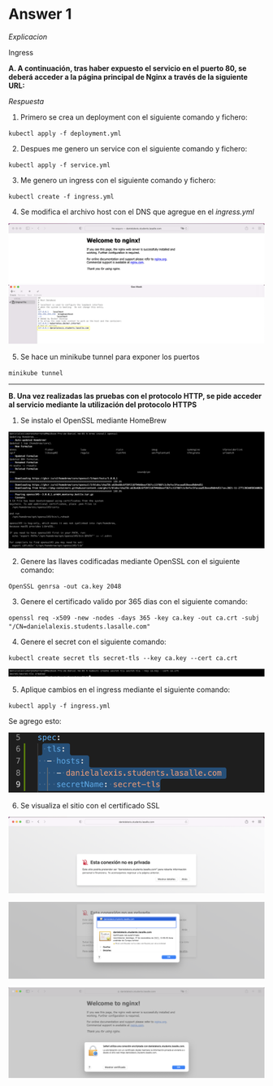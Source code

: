 # Answer 1

_Explicacion_

Ingress

**A. A continuación, tras haber expuesto el servicio en el puerto 80, se deberá acceder a la página principal de Nginx a través de la siguiente URL:**

_Respuesta_

1. Primero se crea un deployment con el siguiente comando y fichero:

`kubectl apply -f deployment.yml`

2. Despues me genero un service con el siguiente comando y fichero:

`kubectl apply -f service.yml`

3. Me genero un ingress con el siguiente comando y fichero:

`kubectl create -f ingress.yml`

4. Se modifica el archivo host con el DNS que agregue en el _ingress.yml_

![gasMask](../images/ingressDNS.png)
![ingress](../images/gasMask.png)

5. Se hace un minikube tunnel para exponer los puertos

`minikube tunnel`

---

**B. Una vez realizadas las pruebas con el protocolo HTTP, se pide acceder al servicio mediante la utilización del protocolo HTTPS**

1. Se instalo el OpenSSL mediante HomeBrew

![installOpenSSL](../images/installOpenSSL.png)

2. Genere las llaves codificadas mediante OpenSSL con el siguiente comando:

`OpenSSL genrsa -out ca.key 2048`

3. Genere el certificado valido por 365 dias con el siguiente comando:

`openssl req -x509 -new -nodes -days 365 -key ca.key -out ca.crt -subj "/CN=danielalexis.students.lasalle.com"`

4. Genere el secret con el siguiente comando:

`kubectl create secret tls secret-tls --key ca.key --cert ca.crt`

![generateSecret](../images/generateSecret.png)

5. Aplique cambios en el ingress mediante el siguiente comando:

`kubectl apply -f ingress.yml`

Se agrego esto:

![ingressSecret](../images/ingressSecret.png)

6. Se visualiza el sitio con el certificado SSL

![sitioSSL](../images/sitioSSL.png)

![watchCertificate](../images/watchCertificate.png)

![watchCertificate2](../images/watchCertificate2.png)